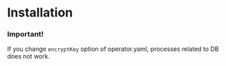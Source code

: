 # Installation


### **Important!**
If you change `encryptKey` option of operator.yaml, processes related to DB does not work.
